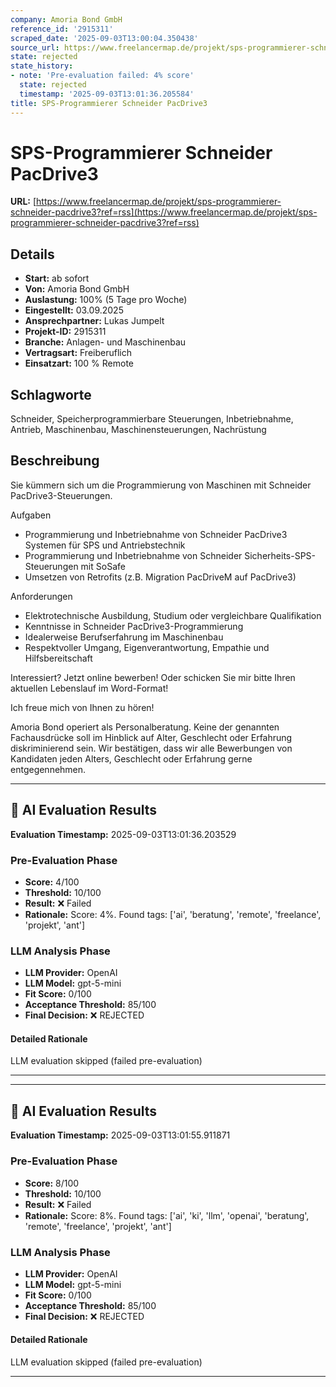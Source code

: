 ```yaml
---
company: Amoria Bond GmbH
reference_id: '2915311'
scraped_date: '2025-09-03T13:00:04.350438'
source_url: https://www.freelancermap.de/projekt/sps-programmierer-schneider-pacdrive3?ref=rss
state: rejected
state_history:
- note: 'Pre-evaluation failed: 4% score'
  state: rejected
  timestamp: '2025-09-03T13:01:36.205584'
title: SPS-Programmierer Schneider PacDrive3
---
```



# SPS-Programmierer Schneider PacDrive3
**URL:** [https://www.freelancermap.de/projekt/sps-programmierer-schneider-pacdrive3?ref=rss](https://www.freelancermap.de/projekt/sps-programmierer-schneider-pacdrive3?ref=rss)
## Details
- **Start:** ab sofort
- **Von:** Amoria Bond GmbH
- **Auslastung:** 100% (5 Tage pro Woche)
- **Eingestellt:** 03.09.2025
- **Ansprechpartner:** Lukas Jumpelt
- **Projekt-ID:** 2915311
- **Branche:** Anlagen- und Maschinenbau
- **Vertragsart:** Freiberuflich
- **Einsatzart:** 100
                                                % Remote

## Schlagworte
Schneider, Speicherprogrammierbare Steuerungen, Inbetriebnahme, Antrieb, Maschinenbau, Maschinensteuerungen, Nachrüstung

## Beschreibung
Sie kümmern sich um die Programmierung von Maschinen mit Schneider PacDrive3-Steuerungen.

Aufgaben
- Programmierung und Inbetriebnahme von Schneider PacDrive3 Systemen für SPS und Antriebstechnik
- Programmierung und Inbetriebnahme von Schneider Sicherheits-SPS-Steuerungen mit SoSafe
- Umsetzen von Retrofits (z.B. Migration PacDriveM auf PacDrive3)

Anforderungen
- Elektrotechnische Ausbildung, Studium oder vergleichbare Qualifikation
- Kenntnisse in Schneider PacDrive3-Programmierung
- Idealerweise Berufserfahrung im Maschinenbau
- Respektvoller Umgang, Eigenverantwortung, Empathie und Hilfsbereitschaft

Interessiert? Jetzt online bewerben! Oder schicken Sie mir bitte Ihren aktuellen Lebenslauf im Word-Format!

Ich freue mich von Ihnen zu hören!

Amoria Bond operiert als Personalberatung. Keine der genannten Fachausdrücke soll im Hinblick auf Alter, Geschlecht oder Erfahrung diskriminierend sein. Wir bestätigen, dass wir alle Bewerbungen von Kandidaten jeden Alters, Geschlecht oder Erfahrung gerne entgegennehmen.

---

## 🤖 AI Evaluation Results

**Evaluation Timestamp:** 2025-09-03T13:01:36.203529

### Pre-Evaluation Phase
- **Score:** 4/100
- **Threshold:** 10/100
- **Result:** ❌ Failed
- **Rationale:** Score: 4%. Found tags: ['ai', 'beratung', 'remote', 'freelance', 'projekt', 'ant']

### LLM Analysis Phase
- **LLM Provider:** OpenAI
- **LLM Model:** gpt-5-mini
- **Fit Score:** 0/100
- **Acceptance Threshold:** 85/100
- **Final Decision:** ❌ REJECTED

#### Detailed Rationale
LLM evaluation skipped (failed pre-evaluation)

---


---

## 🤖 AI Evaluation Results

**Evaluation Timestamp:** 2025-09-03T13:01:55.911871

### Pre-Evaluation Phase
- **Score:** 8/100
- **Threshold:** 10/100
- **Result:** ❌ Failed
- **Rationale:** Score: 8%. Found tags: ['ai', 'ki', 'llm', 'openai', 'beratung', 'remote', 'freelance', 'projekt', 'ant']

### LLM Analysis Phase
- **LLM Provider:** OpenAI
- **LLM Model:** gpt-5-mini
- **Fit Score:** 0/100
- **Acceptance Threshold:** 85/100
- **Final Decision:** ❌ REJECTED

#### Detailed Rationale
LLM evaluation skipped (failed pre-evaluation)

---
